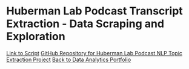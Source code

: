 # Huberman Lab Podcast Transcript Extraction - Data Scraping and Exploration



[Link to Script](https://github.com/LucinoGarcia/Huberman-Lab-Podcast-NLP-Topic-Extraction)
[GitHub Repository for Huberman Lab Podcast NLP Topic Extraction Project](https://github.com/LucinoGarcia/Huberman-Lab-Podcast-NLP-Topic-Extraction)
[Back to Data Analytics Portfolio](https://lucinogarcia.github.io/Data-Analyst-Portfolio/)
